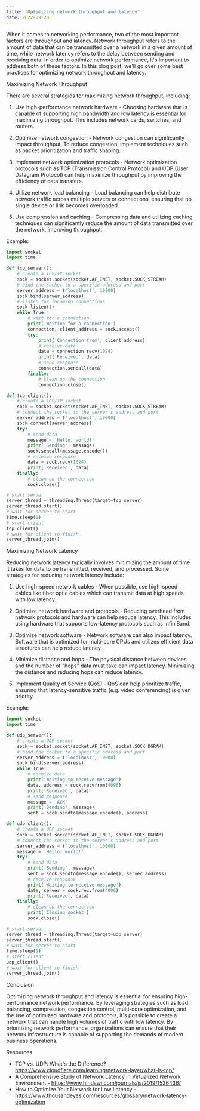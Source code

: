 ```yaml
---
title: "Optimizing network throughput and latency"
date: 2022-09-20
---
```





When it comes to networking performance, two of the most important factors are throughput and latency. Network throughput refers to the amount of data that can be transmitted over a network in a given amount of time, while network latency refers to the delay between sending and receiving data. In order to optimize network performance, it's important to address both of these factors. In this blog post, we'll go over some best practices for optimizing network throughput and latency.

Maximizing Network Throughput

There are several strategies for maximizing network throughput, including:

1. Use high-performance network hardware - Choosing hardware that is capable of supporting high bandwidth and low latency is essential for maximizing throughput. This includes network cards, switches, and routers.

2. Optimize network congestion - Network congestion can significantly impact throughput. To reduce congestion, implement techniques such as packet prioritization and traffic shaping.

3. Implement network optimization protocols - Network optimization protocols such as TCP (Transmission Control Protocol) and UDP (User Datagram Protocol) can help maximize throughput by improving the efficiency of data transfers.

4. Utilize network load balancing - Load balancing can help distribute network traffic across multiple servers or connections, ensuring that no single device or link becomes overloaded.

5. Use compression and caching - Compressing data and utilizing caching techniques can significantly reduce the amount of data transmitted over the network, improving throughput.

Example:

```python
import socket
import time

def tcp_server():
    # create a TCP/IP socket
    sock = socket.socket(socket.AF_INET, socket.SOCK_STREAM)
    # bind the socket to a specific address and port
    server_address = ('localhost', 10000)
    sock.bind(server_address)
    # listen for incoming connections
    sock.listen(1)
    while True:
        # wait for a connection
        print('Waiting for a connection')
        connection, client_address = sock.accept()
        try:
            print('Connection from', client_address)
            # receive data
            data = connection.recv(1024)
            print('Received', data)
            # send response
            connection.sendall(data)
        finally:
            # clean up the connection
            connection.close()

def tcp_client():
    # create a TCP/IP socket
    sock = socket.socket(socket.AF_INET, socket.SOCK_STREAM)
    # connect the socket to the server's address and port
    server_address = ('localhost', 10000)
    sock.connect(server_address)
    try:
        # send data
        message = 'Hello, world!'
        print('Sending', message)
        sock.sendall(message.encode())
        # receive response
        data = sock.recv(1024)
        print('Received', data)
    finally:
        # clean up the connection
        sock.close()

# start server
server_thread = threading.Thread(target=tcp_server)
server_thread.start()
# wait for server to start
time.sleep(1)
# start client
tcp_client()
# wait for client to finish
server_thread.join()
```

Maximizing Network Latency

Reducing network latency typically involves minimizing the amount of time it takes for data to be transmitted, received, and processed. Some strategies for reducing network latency include:

1. Use high-speed network cables - When possible, use high-speed cables like fiber optic cables which can transmit data at high speeds with low latency.

2. Optimize network hardware and protocols - Reducing overhead from network protocols and hardware can help reduce latency. This includes using hardware that supports low-latency protocols such as InfiniBand.

3. Optimize network software - Network software can also impact latency. Software that is optimized for multi-core CPUs and utilizes efficient data structures can help reduce latency.

4. Minimize distance and hops - The physical distance between devices and the number of "hops" data must take can impact latency. Minimizing the distance and reducing hops can reduce latency.

5. Implement Quality of Service (QoS) - QoS can help prioritize traffic, ensuring that latency-sensitive traffic (e.g. video conferencing) is given priority.

Example:

```python
import socket
import time

def udp_server():
    # create a UDP socket
    sock = socket.socket(socket.AF_INET, socket.SOCK_DGRAM)
    # bind the socket to a specific address and port
    server_address = ('localhost', 10000)
    sock.bind(server_address)
    while True:
        # receive data
        print('Waiting to receive message')
        data, address = sock.recvfrom(4096)
        print('Received', data)
        # send response
        message = 'ACK'
        print('Sending', message)
        sent = sock.sendto(message.encode(), address)

def udp_client():
    # create a UDP socket
    sock = socket.socket(socket.AF_INET, socket.SOCK_DGRAM)
    # connect the socket to the server's address and port
    server_address = ('localhost', 10000)
    message = 'Hello, world!'
    try:
        # send data
        print('Sending', message)
        sent = sock.sendto(message.encode(), server_address)
        # receive response
        print('Waiting to receive message')
        data, server = sock.recvfrom(4096)
        print('Received', data)
    finally:
        # clean up the connection
        print('Closing socket')
        sock.close()

# start server
server_thread = threading.Thread(target=udp_server)
server_thread.start()
# wait for server to start
time.sleep(1)
# start client
udp_client()
# wait for client to finish
server_thread.join()
```

Conclusion

Optimizing network throughput and latency is essential for ensuring high-performance network performance. By leveraging strategies such as load balancing, compression, congestion control, multi-core optimization, and the use of optimized hardware and protocols, it's possible to create a network that can handle high volumes of traffic with low latency. By prioritizing network performance, organizations can ensure that their network infrastructure is capable of supporting the demands of modern business operations.

Resources

- TCP vs. UDP: What's the Difference? - https://www.cloudflare.com/learning/network-layer/what-is-tcp/
- A Comprehensive Study of Network Latency in Virtualized Network Environment - https://www.hindawi.com/journals/js/2019/1526436/
- How to Optimize Your Network for Low Latency - https://www.thousandeyes.com/resources/glossary/network-latency-optimization